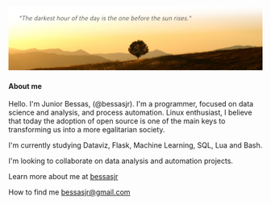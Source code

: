 <img src="https://github.com/bessasjr/bessasjr/blob/main/banner_05.jpg">

<h4>About me</h4>

Hello. I'm Junior Bessas, (@bessasjr). I'm a programmer, focused on data science and analysis, and process automation. Linux enthusiast, I believe that today the adoption of open source is one of the main keys to transforming us into a more egalitarian society.

I'm currently studying Dataviz, Flask, Machine Learning, SQL, Lua and Bash.

I'm looking to collaborate on data analysis and automation projects.

Learn more about me at <a href="https://biolink.ee/bessasjr/" target="_blank">bessasjr</a> 

How to find me bessasjr@gmail.com


<!---
<br>
<h4>Languages and Tools</h4>
<div>
  <img src="https://img.shields.io/badge/Python-FFD43B?style=for-the-badge&logo=python&logoColor=blue" />
  <img src="https://img.shields.io/badge/Pandas-2C2D72?style=for-the-badge&logo=pandas&logoColor=white" />
  <img src="https://img.shields.io/badge/Numpy-777BB4?style=for-the-badge&logo=numpy&logoColor=white" />
  <img src="https://img.shields.io/badge/Plotly-239120?style=for-the-badge&logo=plotly&logoColor=white" />
  <img src="https://img.shields.io/badge/Selenium-43B02A?style=for-the-badge&logo=Selenium&logoColor=white" />
  
</div>
--->

<!---
<img src="https://hits.seeyoufarm.com/api/count/incr/badge.svg?url=https%3A%2F%2Fgithub.com%2Fbessasjr1212%2Fhit-counter" />
<img src="https://github-readme-stats.vercel.app/api?username=bessasjr" />
[![Top Langs](https://github-readme-stats.vercel.app/api/top-langs/?username=bessasjr&layout=compact)](https://github.com/bessasjr/github-readme-stats)
--->

<!---
bessasjr/bessasjr is a ✨ special ✨ repository because its `README.md` (this file) appears on your GitHub profile.
You can click the Preview link to take a look at your changes.
--->
